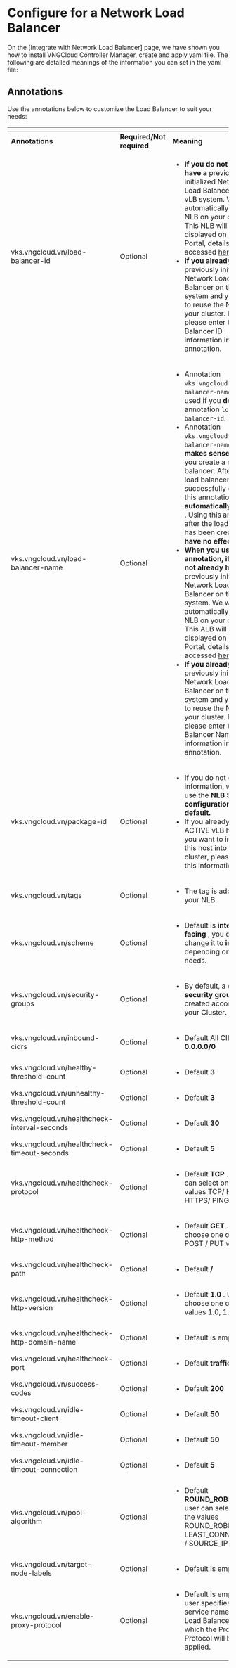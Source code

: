 # Configure for a Network Load Balancer

On the \[Integrate with Network Load Balancer] page, we have shown you how to install VNGCloud Controller Manager, create and apply yaml file. The following are detailed meanings of the information you can set in the yaml file:

## Annotations <a href="#configureforanetworkloadbalancer-annotation" id="configureforanetworkloadbalancer-annotation"></a>

Use the annotations below to customize the Load Balancer to suit your needs:

<table data-header-hidden data-full-width="true"><thead><tr><th width="207"></th><th width="231"></th><th></th></tr></thead><tbody><tr><td><strong>Annotations</strong></td><td><strong>Required/Not required</strong></td><td><strong>Meaning</strong></td></tr><tr><td>vks.vngcloud.vn/load-balancer-id</td><td>Optional</td><td><ul><li><strong>If you do not already have a</strong> previously initialized Network Load Balancer on the vLB system. We will automatically create 1 NLB on your cluster. This NLB will be displayed on vLB Portal, details can be accessed <a href="https://hcm-3.console.vngcloud.vn/vserver/load-balancer/vlb">here</a></li><li><strong>If you already have a</strong> previously initialized Network Load Balancer on the vLB system and you want to reuse the NLB for your cluster. Now, please enter the Load Balancer ID information into this annotation.</li></ul></td></tr><tr><td>vks.vngcloud.vn/load-balancer-name</td><td>Optional</td><td><ul><li>Annotation <code>vks.vngcloud.vn/load-balancer-name</code>will be used if you <strong>do not</strong> use annotation <code>load-balancer-id</code>.</li><li>Annotation <code>vks.vngcloud.vn/load-balancer-name</code> <strong>only makes sense</strong> when you create a new load balancer. After the load balancer is successfully created, this annotation <strong>will be automatically deleted</strong> . Using this annotation after the load balancer has been created will <strong>have no effect</strong> .</li><li><strong>When you use this annotation, if you do not already have a</strong> previously initialized Network Load Balancer on the vLB system. We will automatically create 1 NLB on your cluster. This ALB will be displayed on vLB Portal, details can be accessed <a href="https://hcm-3.console.vngcloud.vn/vserver/load-balancer/vlb">here</a></li><li><strong>If you already have a</strong> previously initialized Network Load Balancer on the vLB system and you want to reuse the NLB for your cluster. Now, please enter the Load Balancer Name information into this annotation.</li></ul></td></tr><tr><td>vks.vngcloud.vn/package-id</td><td>Optional</td><td><ul><li>If you do not enter this information, we will use the <strong>NLB Small configuration by default.</strong></li><li>If you already have an ACTIVE vLB host and you want to integrate this host into your K8S cluster, please skip this information field.</li></ul></td></tr><tr><td>vks.vngcloud.vn/tags</td><td>Optional</td><td><ul><li>The tag is added to your NLB.</li></ul></td></tr><tr><td>vks.vngcloud.vn/scheme</td><td>Optional</td><td><ul><li>Default is <strong>internet-facing</strong> , you can change it to <strong>internal</strong> depending on your needs.</li></ul></td></tr><tr><td>vks.vngcloud.vn/security-groups</td><td>Optional</td><td><ul><li>By default, a <strong>default security group</strong> will be created according to your Cluster.</li></ul></td></tr><tr><td>vks.vngcloud.vn/inbound-cidrs</td><td>Optional</td><td><ul><li>Default All CIRD: <strong>0.0.0.0/0</strong></li></ul></td></tr><tr><td>vks.vngcloud.vn/healthy-threshold-count</td><td>Optional</td><td><ul><li>Default <strong>3</strong></li></ul></td></tr><tr><td>vks.vngcloud.vn/unhealthy-threshold-count</td><td>Optional</td><td><ul><li>Default <strong>3</strong></li></ul></td></tr><tr><td>vks.vngcloud.vn/healthcheck-interval-seconds</td><td>Optional</td><td><ul><li>Default <strong>30</strong></li></ul></td></tr><tr><td>vks.vngcloud.vn/healthcheck-timeout-seconds</td><td>Optional</td><td><ul><li>Default <strong>5</strong></li></ul></td></tr><tr><td>vks.vngcloud.vn/healthcheck-protocol</td><td>Optional</td><td><ul><li>Default <strong>TCP</strong> . Users can select one of the values ​​TCP/ HTTP/ HTTPS/ PING-UDP</li></ul></td></tr><tr><td>vks.vngcloud.vn/healthcheck-http-method</td><td>Optional</td><td><ul><li>Default <strong>GET</strong> . User can choose one of GET / POST / PUT values</li></ul></td></tr><tr><td>vks.vngcloud.vn/healthcheck-path</td><td>Optional</td><td><ul><li>Default <strong>/</strong></li></ul></td></tr><tr><td>vks.vngcloud.vn/healthcheck-http-version</td><td>Optional</td><td><ul><li>Default <strong>1.0</strong> . Users can choose one of the values ​​1.0, 1.1</li></ul></td></tr><tr><td>vks.vngcloud.vn/healthcheck-http-domain-name</td><td>Optional</td><td><ul><li>Default is empty</li></ul></td></tr><tr><td>vks.vngcloud.vn/healthcheck-port</td><td>Optional</td><td><ul><li>Default <strong>traffic port</strong></li></ul></td></tr><tr><td>vks.vngcloud.vn/success-codes</td><td>Optional</td><td><ul><li>Default <strong>200</strong></li></ul></td></tr><tr><td>vks.vngcloud.vn/idle-timeout-client</td><td>Optional</td><td><ul><li>Default <strong>50</strong></li></ul></td></tr><tr><td>vks.vngcloud.vn/idle-timeout-member</td><td>Optional</td><td><ul><li>Default <strong>50</strong></li></ul></td></tr><tr><td>vks.vngcloud.vn/idle-timeout-connection</td><td>Optional</td><td><ul><li>Default <strong>5</strong></li></ul></td></tr><tr><td>vks.vngcloud.vn/pool-algorithm</td><td>Optional</td><td><ul><li>Default <strong>ROUND_ROBIN</strong> . The user can select one of the values ​​ROUND_ROBIN / LEAST_CONNECTIONS / SOURCE_IP</li></ul></td></tr><tr><td>vks.vngcloud.vn/target-node-labels</td><td>Optional</td><td><ul><li>Default is empty</li></ul></td></tr><tr><td>vks.vngcloud.vn/enable-proxy-protocol</td><td>Optional</td><td><ul><li>Default is empty. The user specifies a list of service names in the Load Balancer to which the Proxy Protocol will be applied.</li></ul></td></tr></tbody></table>
